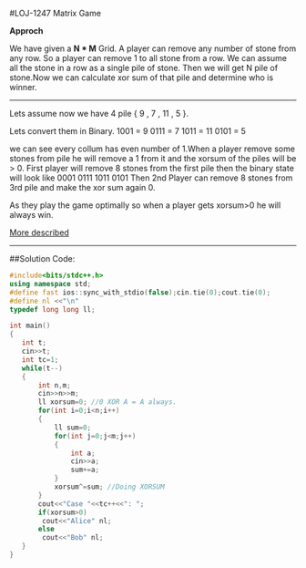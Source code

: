 #LOJ-1247 Matrix Game

**Approch**

We have given a **N * M** Grid. A player can remove any number of stone from any row.
So a player can remove 1 to all stone from a row. We can assume all the stone in a row as a single pile of stone.
Then we will get N pile of stone.Now we can calculate xor sum of that pile and determine who is winner.

---
Lets assume now we have 4 pile { 9 , 7 , 11 , 5 }.

Lets convert them in Binary.
1001 = 9
0111 = 7
1011 = 11
0101 = 5

we can see every collum has even number of 1.When a player remove some stones from pile he will remove a 1 from it and the xorsum of the piles will be > 0. 
First player will remove 8 stones from the first pile then the binary state will look like
0001
0111
1011
0101
Then 2nd Player can remove 8 stones from 3rd pile and make the xor sum again 0.

As they play the game optimally so when a player gets xorsum>0 he will always win.

[More described](http://www.shafaetsplanet.com/?p=2608)


---

##Solution Code:
```C++
#include<bits/stdc++.h>
using namespace std;
#define fast ios::sync_with_stdio(false);cin.tie(0);cout.tie(0);
#define nl <<"\n"
typedef long long ll;

int main()
{
   int t;
   cin>>t;
   int tc=1;
   while(t--)
   {
       int n,m;
       cin>>n>>m;
       ll xorsum=0; //0 XOR A = A always.
       for(int i=0;i<n;i++)
       {
           ll sum=0;
           for(int j=0;j<m;j++)
           {
               int a;
               cin>>a;
               sum+=a;
           }
           xorsum^=sum; //Doing XORSUM
       }
       cout<<"Case "<<tc++<<": ";
       if(xorsum>0)
        cout<<"Alice" nl;
       else
        cout<<"Bob" nl;
   }
}
```
